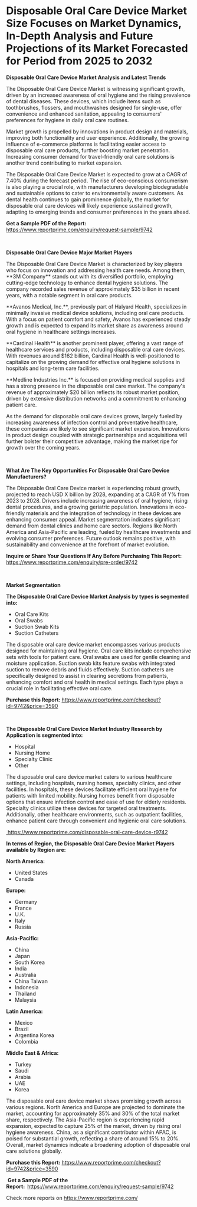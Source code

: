 <p><h1>Disposable Oral Care Device Market Size Focuses on Market Dynamics, In-Depth Analysis and Future Projections of its Market Forecasted for Period from 2025 to 2032</h1></p><p><strong>Disposable Oral Care Device Market Analysis and Latest Trends</strong></p>
<p><p>The Disposable Oral Care Device Market is witnessing significant growth, driven by an increased awareness of oral hygiene and the rising prevalence of dental diseases. These devices, which include items such as toothbrushes, flossers, and mouthwashes designed for single-use, offer convenience and enhanced sanitation, appealing to consumers' preferences for hygiene in daily oral care routines.</p><p>Market growth is propelled by innovations in product design and materials, improving both functionality and user experience. Additionally, the growing influence of e-commerce platforms is facilitating easier access to disposable oral care products, further boosting market penetration. Increasing consumer demand for travel-friendly oral care solutions is another trend contributing to market expansion.</p><p>The Disposable Oral Care Device Market is expected to grow at a CAGR of 7.40% during the forecast period. The rise of eco-conscious consumerism is also playing a crucial role, with manufacturers developing biodegradable and sustainable options to cater to environmentally aware customers. As dental health continues to gain prominence globally, the market for disposable oral care devices will likely experience sustained growth, adapting to emerging trends and consumer preferences in the years ahead.</p></p>
<p><strong>Get a Sample PDF of the Report:&nbsp;</strong> <a href="https://www.reportprime.com/enquiry/request-sample/9742?utm_campaign=3563&utm_medium=2&utm_source=Github&utm_content=ia&utm_term=20032025&utm_id=disposable-oral-care-device">https://www.reportprime.com/enquiry/request-sample/9742</a></p>
<p>&nbsp;</p>
<p><strong>Disposable Oral Care Device Major Market Players</strong></p>
<p><p>The Disposable Oral Care Device Market is characterized by key players who focus on innovation and addressing health care needs. Among them, **3M Company** stands out with its diversified portfolio, employing cutting-edge technology to enhance dental hygiene solutions. The company recorded sales revenue of approximately $35 billion in recent years, with a notable segment in oral care products.</p><p>**Avanos Medical, Inc.**, previously part of Halyard Health, specializes in minimally invasive medical device solutions, including oral care products. With a focus on patient comfort and safety, Avanos has experienced steady growth and is expected to expand its market share as awareness around oral hygiene in healthcare settings increases.</p><p>**Cardinal Health** is another prominent player, offering a vast range of healthcare services and products, including disposable oral care devices. With revenues around $162 billion, Cardinal Health is well-positioned to capitalize on the growing demand for effective oral hygiene solutions in hospitals and long-term care facilities.</p><p>**Medline Industries Inc.** is focused on providing medical supplies and has a strong presence in the disposable oral care market. The company's revenue of approximately $20 billion reflects its robust market position, driven by extensive distribution networks and a commitment to enhancing patient care.</p><p>As the demand for disposable oral care devices grows, largely fueled by increasing awareness of infection control and preventative healthcare, these companies are likely to see significant market expansion. Innovations in product design coupled with strategic partnerships and acquisitions will further bolster their competitive advantage, making the market ripe for growth over the coming years.</p></p>
<p>&nbsp;</p>
<p><strong>What Are The Key Opportunities For Disposable Oral Care Device Manufacturers?</strong></p>
<p><p>The Disposable Oral Care Device market is experiencing robust growth, projected to reach USD X billion by 2028, expanding at a CAGR of Y% from 2023 to 2028. Drivers include increasing awareness of oral hygiene, rising dental procedures, and a growing geriatric population. Innovations in eco-friendly materials and the integration of technology in these devices are enhancing consumer appeal. Market segmentation indicates significant demand from dental clinics and home care sectors. Regions like North America and Asia-Pacific are leading, fueled by healthcare investments and evolving consumer preferences. Future outlook remains positive, with sustainability and convenience at the forefront of market evolution.</p></p>
<p><strong>Inquire or Share Your Questions If Any Before Purchasing This Report:</strong> <a href="https://www.reportprime.com/enquiry/pre-order/9742?utm_campaign=3563&utm_medium=2&utm_source=Github&utm_content=ia&utm_term=20032025&utm_id=disposable-oral-care-device">https://www.reportprime.com/enquiry/pre-order/9742</a></p>
<p>&nbsp;</p>
<p><strong>Market Segmentation</strong></p>
<p><strong>The Disposable Oral Care Device Market Analysis by types is segmented into:</strong></p>
<p><ul><li>Oral Care Kits</li><li>Oral Swabs</li><li>Suction Swab Kits</li><li>Suction Catheters</li></ul></p>
<p><p>The disposable oral care device market encompasses various products designed for maintaining oral hygiene. Oral care kits include comprehensive sets with tools for patient care. Oral swabs are used for gentle cleaning and moisture application. Suction swab kits feature swabs with integrated suction to remove debris and fluids effectively. Suction catheters are specifically designed to assist in clearing secretions from patients, enhancing comfort and oral health in medical settings. Each type plays a crucial role in facilitating effective oral care.</p></p>
<p><strong>Purchase this Report:&nbsp;</strong><a href="https://www.reportprime.com/checkout?id=9742&price=3590&utm_campaign=3563&utm_medium=2&utm_source=Github&utm_content=ia&utm_term=20032025&utm_id=disposable-oral-care-device">https://www.reportprime.com/checkout?id=9742&price=3590</a></p>
<p>&nbsp;</p>
<p><strong>The Disposable Oral Care Device Market Industry Research by Application is segmented into:</strong></p>
<p><ul><li>Hospital</li><li>Nursing Home</li><li>Specialty Clinic</li><li>Other</li></ul></p>
<p><p>The disposable oral care device market caters to various healthcare settings, including hospitals, nursing homes, specialty clinics, and other facilities. In hospitals, these devices facilitate efficient oral hygiene for patients with limited mobility. Nursing homes benefit from disposable options that ensure infection control and ease of use for elderly residents. Specialty clinics utilize these devices for targeted oral treatments. Additionally, other healthcare environments, such as outpatient facilities, enhance patient care through convenient and hygienic oral care solutions.</p></p>
<p><a href="https://www.reportprime.com/disposable-oral-care-device-r9742?utm_campaign=3563&utm_medium=2&utm_source=Github&utm_content=ia&utm_term=20032025&utm_id=disposable-oral-care-device">&nbsp;https://www.reportprime.com/disposable-oral-care-device-r9742</a></p>
<p><strong>In terms of Region, the Disposable Oral Care Device Market Players available by Region are:</strong></p>
<p>
    <p> <strong> North America: </strong>
        <ul>
            <li>United States</li>
            <li>Canada</li>
        </ul>
        </p> 
    <p> <strong> Europe: </strong>
        <ul>
            <li>Germany</li>
            <li>France</li>
            <li>U.K.</li>
            <li>Italy</li>
            <li>Russia</li>
        </ul>
        </p> 
    <p> <strong> Asia-Pacific: </strong>
        <ul>
            <li>China</li>
            <li>Japan</li>
            <li>South Korea</li>
            <li>India</li>
            <li>Australia</li>
            <li>China Taiwan</li>
            <li>Indonesia</li>
            <li>Thailand</li>
            <li>Malaysia</li>
        </ul>
        </p> 
    <p> <strong> Latin America: </strong>
        <ul>
            <li>Mexico</li>
            <li>Brazil</li>
            <li>Argentina Korea</li>
            <li>Colombia</li>
        </ul>
        </p> 
    <p> <strong> Middle East & Africa: </strong>
        <ul>
            <li>Turkey</li>
            <li>Saudi</li>
            <li>Arabia</li>
            <li>UAE</li>
            <li>Korea</li>
        </ul>
    </p>
    </p>
<p><p>The disposable oral care device market shows promising growth across various regions. North America and Europe are projected to dominate the market, accounting for approximately 35% and 30% of the total market share, respectively. The Asia-Pacific region is experiencing rapid expansion, expected to capture 25% of the market, driven by rising oral hygiene awareness. China, as a significant contributor within APAC, is poised for substantial growth, reflecting a share of around 15% to 20%. Overall, market dynamics indicate a broadening adoption of disposable oral care solutions globally.</p></p>
<p><strong>Purchase this Report: </strong><a href="https://www.reportprime.com/checkout?id=9742&price=3590&utm_campaign=3563&utm_medium=2&utm_source=Github&utm_content=ia&utm_term=20032025&utm_id=disposable-oral-care-device">https://www.reportprime.com/checkout?id=9742&price=3590</a></p>
<p>&nbsp;<strong>Get a Sample PDF of the Report:&nbsp;&nbsp;</strong><a href="https://www.reportprime.com/enquiry/request-sample/9742?utm_campaign=3563&utm_medium=2&utm_source=Github&utm_content=ia&utm_term=20032025&utm_id=disposable-oral-care-device">https://www.reportprime.com/enquiry/request-sample/9742</a></p>
<p><strong></strong></p>
<p>Check more reports on <a href="https://www.reportprime.com/?utm_campaign=3563&utm_medium=2&utm_source=Github&utm_content=ia&utm_term=20032025&utm_id=disposable-oral-care-device">https://www.reportprime.com/</a></p>